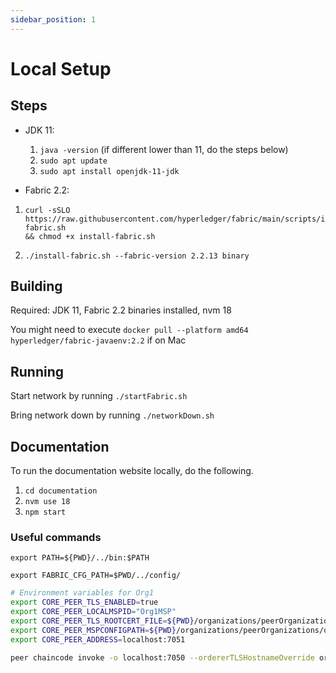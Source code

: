 ```yaml
---
sidebar_position: 1
---
```


# Local Setup

## Steps
- JDK 11:
    1. `java -version` (if different lower than 11, do the steps below)
    2. `sudo apt update`
    3. `sudo apt install openjdk-11-jdk`

- Fabric 2.2:
1. 
    ```
    curl -sSLO 
    https://raw.githubusercontent.com/hyperledger/fabric/main/scripts/install-fabric.sh 
    && chmod +x install-fabric.sh
    ```
2. `./install-fabric.sh --fabric-version 2.2.13 binary`

## Building
Required: JDK 11, Fabric 2.2 binaries installed, nvm 18

You might need to execute `docker pull --platform amd64 hyperledger/fabric-javaenv:2.2` if on Mac

## Running

Start network by running `./startFabric.sh`

Bring network down by running `./networkDown.sh`

## Documentation
To run the documentation website locally, do the following.

1. `cd documentation`
2. `nvm use 18`
3. `npm start`

### Useful commands
`export PATH=${PWD}/../bin:$PATH`

`export FABRIC_CFG_PATH=$PWD/../config/`

```bash
# Environment variables for Org1
export CORE_PEER_TLS_ENABLED=true
export CORE_PEER_LOCALMSPID="Org1MSP"
export CORE_PEER_TLS_ROOTCERT_FILE=${PWD}/organizations/peerOrganizations/org1.example.com/peers/peer0.org1.example.com/tls/ca.crt
export CORE_PEER_MSPCONFIGPATH=${PWD}/organizations/peerOrganizations/org1.example.com/users/Admin@org1.example.com/msp
export CORE_PEER_ADDRESS=localhost:7051

peer chaincode invoke -o localhost:7050 --ordererTLSHostnameOverride orderer.example.com --tls --cafile "${PWD}/organizations/ordererOrganizations/example.com/orderers/orderer.example.com/msp/tlscacerts/tlsca.example.com-cert.pem" -C mychannel -n property --peerAddresses localhost:7051 --tlsRootCertFiles "${PWD}/organizations/peerOrganizations/org1.example.com/peers/peer0.org1.example.com/tls/ca.crt" --peerAddresses localhost:9051 --tlsRootCertFiles "${PWD}/organizations/peerOrganizations/org2.example.com/peers/peer0.org2.example.com/tls/ca.crt" -c '{"function":"initLedger","Args":[]}'

```